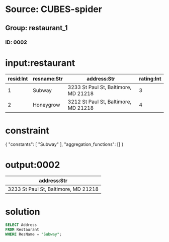 # Source: CUBES-spider
## Group: restaurant_1
### ID: 0002

# input:restaurant

| resid:Int | resname:Str | address:Str | rating:Int |
|---|---|---|---|
| 1 | Subway | 3233 St Paul St, Baltimore, MD 21218 | 3 |
| 2 | Honeygrow | 3212 St Paul St, Baltimore, MD 21218 | 4 |

# constraint

{
  "constants": [
    "Subway"
  ],
  "aggregation_functions": []
}

# output:0002

| address:Str |
|---|
| 3233 St Paul St, Baltimore, MD 21218 |

# solution

```sql
SELECT Address
FROM Restaurant
WHERE ResName = "Subway";
```
